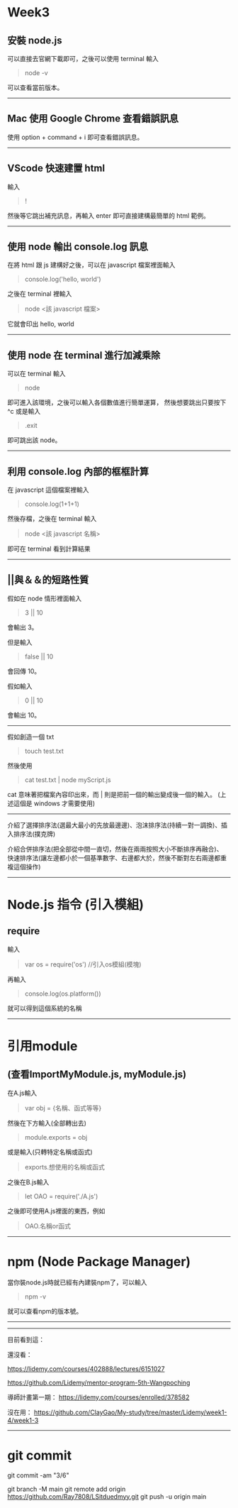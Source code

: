 # Week3

## 安裝 node.js

可以直接去官網下載即可，之後可以使用 terminal 輸入

> node -v

可以查看當前版本。

---

## Mac 使用 Google Chrome 查看錯誤訊息

使用 option + command + i 即可查看錯誤訊息。

---

## VScode 快速建置 html

輸入

> !

然後等它跳出補充訊息，再輸入 enter 即可直接建構最簡單的 html 範例。

---

## 使用 node 輸出 console.log 訊息

在將 html 跟 js 建構好之後，可以在 javascript 檔案裡面輸入

> console.log('hello, world')

之後在 terminal 裡輸入

> node <該 javascript 檔案>

它就會印出 hello, world

---

## 使用 node 在 terminal 進行加減乘除

可以在 terminal 輸入

> node

即可進入該環境，之後可以輸入各個數值進行簡單運算，
然後想要跳出只要按下 ^c 或是輸入

> .exit

即可跳出該 node。

---

## 利用 console.log 內部的框框計算

在 javascript 這個檔案裡輸入

> console.log(1+1+1)

然後存檔，之後在 terminal 輸入

> node <該 javascript 名稱>

即可在 terminal 看到計算結果

---

## ||與＆＆的短路性質

假如在 node 情形裡面輸入

> 3 || 10

會輸出 3。

但是輸入

> false || 10

會回傳 10。

假如輸入

> 0 || 10

會輸出 10。

---

假如創造一個 txt

> touch test.txt

然後使用

> cat test.txt | node myScript.js

cat 意味著把檔案內容印出來，而 | 則是把前一個的輸出變成後一個的輸入。
(上述這個是 windows 才需要使用)

---

介紹了選擇排序法(選最大最小的先放最邊邊)、泡沫排序法(持續一對一調換)、插入排序法(撲克牌)

介紹合併排序法(把全部從中間一直切，然後在兩兩按照大小不斷排序再融合)、
快速排序法(讓左邊都小於一個基準數字、右邊都大於，然後不斷對左右兩邊都重複這個操作)

---
# Node.js 指令 (引入模組)
## require
輸入
>var os = require('os') //引入os模組(模塊)

再輸入

>console.log(os.platform())

就可以得到這個系統的名稱

---
# 引用module 
## (查看ImportMyModule.js, myModule.js)

在A.js輸入
> var obj = {名稱、函式等等}

然後在下方輸入(全部轉出去)
>module.exports = obj

或是輸入(只轉特定名稱或函式)
>exports.想使用的名稱或函式

之後在B.js輸入
> let OAO = require('./A.js')

之後即可使用A.js裡面的東西，例如
>OAO.名稱or函式

---
# npm (Node Package Manager)
當你裝node.js時就已經有內建裝npm了，可以輸入
>npm -v

就可以查看npm的版本號。

---


---
目前看到這：

還沒看：

https://lidemy.com/courses/402888/lectures/6151027

https://github.com/Lidemy/mentor-program-5th-Wangpoching

導師計畫第一期：
https://lidemy.com/courses/enrolled/378582

沒在用：
https://github.com/ClayGao/My-study/tree/master/Lidemy/week1-4/week1-3

---

# git commit

git commit -am "3/6"

git branch -M main
git remote add origin https://github.com/Ray7808/LSitduedmyy.git
git push -u origin main
